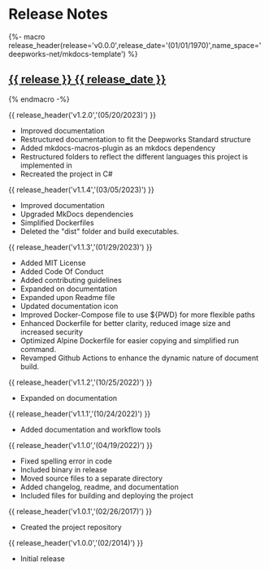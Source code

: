 # Release Notes

{%- macro release_header(release='v0.0.0',release_date='(01/01/1970)',name_space='deepworks-net/mkdocs-template') %}
## <a href="https://github.com/{{ name_space }}/releases/tag/{{ release }}" target="_blank" title="{{ release }} Release" alt="{{ release }} Release">**{{ release }} {{ release_date }}**</a>
{% endmacro -%}

{{ release_header('v1.2.0','(05/20/2023)') }}
- Improved documentation
- Restructured documentation to fit the Deepworks Standard structure
- Added mkdocs-macros-plugin as an mkdocs dependency
- Restructured folders to reflect the different languages this project is implemented in
- Recreated the project in C#

{{ release_header('v1.1.4','(03/05/2023)') }}
- Improved documentation
- Upgraded MkDocs dependencies
- Simplified Dockerfiles
- Deleted the "dist" folder and build executables.

{{ release_header('v1.1.3','(01/29/2023)') }}
- Added MIT License
- Added Code Of Conduct
- Added contributing guidelines
- Expanded on documentation
- Expanded upon Readme file
- Updated documentation icon
- Improved Docker-Compose file to use ${PWD} for more flexible paths
- Enhanced Dockerfile for better clarity, reduced image size and increased security
- Optimized Alpine Dockerfile for easier copying and simplified run command.
- Revamped Github Actions to enhance the dynamic nature of document build.

{{ release_header('v1.1.2','(10/25/2022)') }}
- Expanded on documentation

{{ release_header('v1.1.1','(10/24/2022)') }}
- Added documentation and workflow tools

{{ release_header('v1.1.0','(04/19/2022)') }}
- Fixed spelling error in code
- Included binary in release
- Moved source files to a separate directory
- Added changelog, readme, and documentation
- Included files for building and deploying the project

{{ release_header('v1.0.1','(02/26/2017)') }}
- Created the project repository

{{ release_header('v1.0.0','(02/2014)') }}
- Initial release